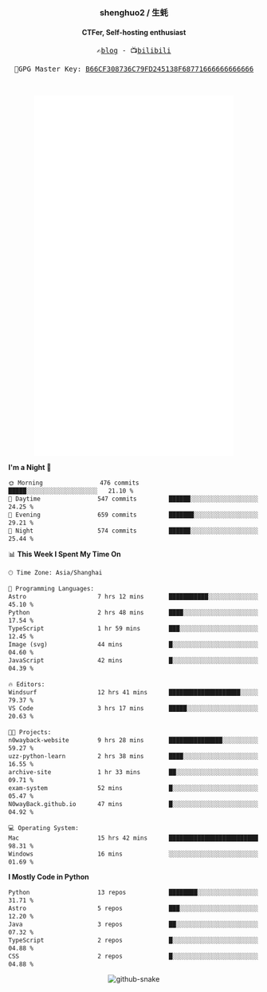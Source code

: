 <h3 align="center"> shenghuo2 / 生蚝 </h3>
<h4 align="center" >CTFer, Self-hosting enthusiast</h3>


<p align="center">
  <samp>
    ✍️<a href="https://blog.shenghuo2.top/">blog</a> -
    📺<a href="https://space.bilibili.com/85894935">bilibili</a>
  </samp>
</p>
<p align="center">
  <samp>
     🔐GPG Master Key: <a align="center" href="https://github.com/shenghuo2.gpg">B66CF308736C79FD245138F68771666666666666</a>
  </samp>
</p>
<br>
<p align="center">
  <a href="https://github.com/shenghuo2">
    <img width="400" align="top" src="https://github.com/shenghuo2/shenghuo2/blob/main/metrics.left.svg" />
  </a>
  <a href="https://github.com/shenghuo2">
    <img width="400" align="top" src="https://github.com/shenghuo2/shenghuo2/blob/main/metrics.right.svg" />
  </a>
</p>


<!--START_SECTION:waka-->
**I'm a Night 🦉** 

```text
🌞 Morning                476 commits         █████░░░░░░░░░░░░░░░░░░░░   21.10 % 
🌆 Daytime                547 commits         ██████░░░░░░░░░░░░░░░░░░░   24.25 % 
🌃 Evening                659 commits         ███████░░░░░░░░░░░░░░░░░░   29.21 % 
🌙 Night                  574 commits         ██████░░░░░░░░░░░░░░░░░░░   25.44 % 
```


📊 **This Week I Spent My Time On** 

```text
🕑︎ Time Zone: Asia/Shanghai

💬 Programming Languages: 
Astro                    7 hrs 12 mins       ███████████░░░░░░░░░░░░░░   45.10 % 
Python                   2 hrs 48 mins       ████░░░░░░░░░░░░░░░░░░░░░   17.54 % 
TypeScript               1 hr 59 mins        ███░░░░░░░░░░░░░░░░░░░░░░   12.45 % 
Image (svg)              44 mins             █░░░░░░░░░░░░░░░░░░░░░░░░   04.60 % 
JavaScript               42 mins             █░░░░░░░░░░░░░░░░░░░░░░░░   04.39 % 

🔥 Editors: 
Windsurf                 12 hrs 41 mins      ████████████████████░░░░░   79.37 % 
VS Code                  3 hrs 17 mins       █████░░░░░░░░░░░░░░░░░░░░   20.63 % 

🐱‍💻 Projects: 
n0wayback-website        9 hrs 28 mins       ███████████████░░░░░░░░░░   59.27 % 
uzz-python-learn         2 hrs 38 mins       ████░░░░░░░░░░░░░░░░░░░░░   16.55 % 
archive-site             1 hr 33 mins        ██░░░░░░░░░░░░░░░░░░░░░░░   09.71 % 
exam-system              52 mins             █░░░░░░░░░░░░░░░░░░░░░░░░   05.47 % 
N0wayBack.github.io      47 mins             █░░░░░░░░░░░░░░░░░░░░░░░░   04.92 % 

💻 Operating System: 
Mac                      15 hrs 42 mins      █████████████████████████   98.31 % 
Windows                  16 mins             ░░░░░░░░░░░░░░░░░░░░░░░░░   01.69 % 
```

**I Mostly Code in Python** 

```text
Python                   13 repos            ████████░░░░░░░░░░░░░░░░░   31.71 % 
Astro                    5 repos             ███░░░░░░░░░░░░░░░░░░░░░░   12.20 % 
Java                     3 repos             ██░░░░░░░░░░░░░░░░░░░░░░░   07.32 % 
TypeScript               2 repos             █░░░░░░░░░░░░░░░░░░░░░░░░   04.88 % 
CSS                      2 repos             █░░░░░░░░░░░░░░░░░░░░░░░░   04.88 % 
```




<!--END_SECTION:waka-->


<div align="center">
  <picture>
    <source media="(prefers-color-scheme: dark)" srcset="https://gist.githubusercontent.com/shenghuo2/bfce20b14ab0484cef03bae6e60e0b3a/raw/github-snake-dark.svg" />
    <source media="(prefers-color-scheme: light)" srcset="https://gist.githubusercontent.com/shenghuo2/bfce20b14ab0484cef03bae6e60e0b3a/raw/github-snake.svg" />
    <img alt="github-snake" src="https://gist.githubusercontent.com/shenghuo2/bfce20b14ab0484cef03bae6e60e0b3a/raw/github-snake.svg" />
  </picture>
</div>

<!--
**shenghuo2/shenghuo2** is a ✨ _special_ ✨ repository because its `README.md` (this file) appears on your GitHub profile.

Here are some ideas to get you started:

- 🔭 I’m currently working on ...
- 🌱 I’m currently learning ...
- 👯 I’m looking to collaborate on ...
- 🤔 I’m looking for help with ...
- 💬 Ask me about ...
- 📫 How to reach me: ...
- 😄 Pronouns: ...
- ⚡ Fun fact: ...
-->

